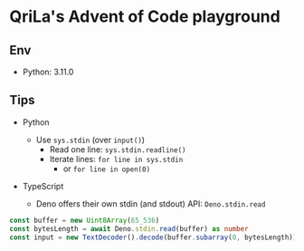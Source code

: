 # QriLa's Advent of Code playground

## Env

- Python: 3.11.0

## Tips

- Python
  - Use `sys.stdin` (over `input()`)
    - Read one line: `sys.stdin.readline()`
    - Iterate lines: `for line in sys.stdin`
      - or `for line in open(0)`

- TypeScript
  - Deno offers their own stdin (and stdout) API: `Deno.stdin.read`

```ts
const buffer = new Uint8Array(65_536)
const bytesLength = await Deno.stdin.read(buffer) as number
const input = new TextDecoder().decode(buffer.subarray(0, bytesLength))
```
